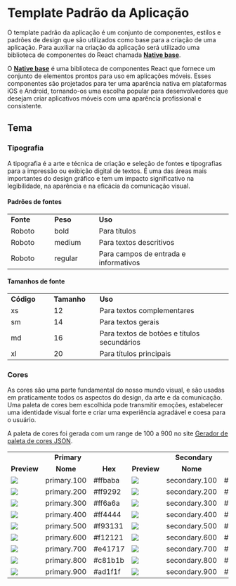# Template Padrão da Aplicação

O template padrão da aplicação é um conjunto de componentes, estilos e padrões de design que são utilizados como base para a criação de uma aplicação. Para auxiliar na criação da aplicação será utilizado uma biblioteca de componentes do React chamada [**Native base**](https://nativebase.io/).

O [**Native base**](https://nativebase.io/) é uma biblioteca de componentes React que fornece um conjunto de elementos prontos para uso em aplicações móveis. Esses componentes são projetados para ter uma aparência nativa em plataformas iOS e Android, tornando-os uma escolha popular para desenvolvedores que desejam criar aplicativos móveis com uma aparência profissional e consistente.

## Tema

### Tipografia

A tipografia é a arte e técnica de criação e seleção de fontes e tipografias para a impressão ou exibição digital de textos. É uma das áreas mais importantes do design gráfico e tem um impacto significativo na legibilidade, na aparência e na eficácia da comunicação visual.

#### Padrões de fontes

<table>
  <tr>
    <td width='100'><strong>Fonte</strong></td>
    <td width='100'><strong>Peso</strong></td>
    <td width='400'><strong>Uso</strong></td>
  </tr>
    <tr>
    <td>Roboto</td>
    <td>bold</td>
    <td>Para títulos</td>
  </tr>
  <tr>
    <td>Roboto</td>
    <td>medium</td>
    <td>Para textos descritivos</td>
  </tr>
  <tr>
    <td>Roboto</td>
    <td>regular</td>
    <td>Para campos de entrada e informativos</td>
  </tr>
</table>

#### Tamanhos de fonte

<table>
  <tr>
    <td width='100'><strong>Código</strong></td>
    <td width='100'><strong>Tamanho</strong></td>
    <td width='400'><strong>Uso</strong></td>
  </tr>
    <tr>
    <td>xs</td>
    <td>12</td>
    <td>Para textos complementares</td>
  </td>
  <tr>
    <td>sm</td>
    <td>14</td>
    <td>Para textos gerais</td>
  </td>
  <tr>
    <td>md</td>
    <td>16</td>
    <td>Para textos de botões e títulos secundários</td>
  </td>
  <tr>
    <td>xl</td>
    <td>20</td>
    <td>Para títulos principais</td>
  </td>
</table>

### Cores

As cores são uma parte fundamental do nosso mundo visual, e são usadas em praticamente todos os aspectos do design, da arte e da comunicação. Uma paleta de cores bem escolhida pode transmitir emoções, estabelecer uma identidade visual forte e criar uma experiência agradável e coesa para o usuário.

A paleta de cores foi gerada com um range de 100 a 900 no site [Gerador de paleta de cores JSON](https://json-color-palette-generator.vercel.app/).

<table>
  <tr>
    <td colspan='3' align='center'><strong>Primary</strong></td>
    <td colspan='3' align='center'><strong>Secondary</strong></td>
    <td colspan='3' align='center'><strong>Light</strong></td>
  </tr>
  <tr>
    <td align='center'><strong>Preview</strong></td>
    <td align='center'><strong>Nome</strong></td>
    <td align='center'><strong>Hex</strong></td>
    <td align='center'><strong>Preview</strong></td>
    <td align='center'><strong>Nome</strong></td>
    <td align='center'><strong>Hex</strong></td>
    <td align='center'><strong>Preview</strong></td>
    <td align='center'><strong>Nome</strong></td>
    <td align='center'><strong>Hex</strong></td>
  </tr>
  <tr>
    <td><img src='https://github.com/RaulShinaede/pmv-ads-2023-1-e3-proj-mov-t1-shape-up/assets/82043220/af551f93-5e37-4b79-a750-46059dfa2230'/></td>
    <td>primary.100</td>
    <td>#ffbaba</td>
    <td><img src='https://github.com/RaulShinaede/pmv-ads-2023-1-e3-proj-mov-t1-shape-up/assets/82043220/a763a3cd-2dc2-4537-baa9-1c085137e3f7'/></td>
    <td>secondary.100</td>
    <td>#474141</td>
    <td><img src='https://github.com/RaulShinaede/pmv-ads-2023-1-e3-proj-mov-t1-shape-up/assets/82043220/f2e6dd8d-bd68-4055-86d0-495c646239ec'/></td>
    <td>light.100</td>
    <td>#ffbaba</td>
  </tr>
  <tr>
    <td><img src='https://github.com/RaulShinaede/pmv-ads-2023-1-e3-proj-mov-t1-shape-up/assets/82043220/8bbe8c2e-7713-4eb9-8a06-9bc8ea64ac3b'/></td>
    <td>primary.200</td>
    <td>#ff9292</td>
    <td><img src='https://github.com/RaulShinaede/pmv-ads-2023-1-e3-proj-mov-t1-shape-up/assets/82043220/e615c30e-6094-4cfa-adbb-5daf3d3b1574'/></td>
    <td>secondary.200</td>
    <td>#3e3b3b</td>
    <td><img src='https://github.com/RaulShinaede/pmv-ads-2023-1-e3-proj-mov-t1-shape-up/assets/82043220/aae76c33-6d9e-41a5-8478-78a39c4b12af'/></td>
    <td>light.200</td>
    <td>#e7e5e4</td>
  </tr>
    <tr>
    <td><img src='https://github.com/RaulShinaede/pmv-ads-2023-1-e3-proj-mov-t1-shape-up/assets/82043220/4fa675c9-aba4-43c5-ba6b-eac37c7b223b'/></td>
    <td>primary.300</td>
    <td>#ff6a6a</td>
    <td><img src='https://github.com/RaulShinaede/pmv-ads-2023-1-e3-proj-mov-t1-shape-up/assets/82043220/ad611c55-b280-49ab-890d-39b0a4105891'/></td>
    <td>secondary.300</td>
    <td>#353535</td>
    <td><img src='https://github.com/RaulShinaede/pmv-ads-2023-1-e3-proj-mov-t1-shape-up/assets/82043220/5590b642-2e66-4e93-a023-cc1b9099644f'/></td>
    <td>light.300</td>
    <td>#d6d3d1</td>
  </tr>
  <tr>
    <td><img src='https://github.com/RaulShinaede/pmv-ads-2023-1-e3-proj-mov-t1-shape-up/assets/82043220/8bd8db97-06c5-4d3b-a9b5-410b148462f0'/></td>
    <td>primary.400</td>
    <td>#ff4444</td>
    <td><img src='https://github.com/RaulShinaede/pmv-ads-2023-1-e3-proj-mov-t1-shape-up/assets/82043220/dd816bd4-e671-400d-9d01-1d7e6e933753'/></td>
    <td>secondary.400</td>
    <td>#2e2e2e</td>
    <td><img src='https://github.com/RaulShinaede/pmv-ads-2023-1-e3-proj-mov-t1-shape-up/assets/82043220/9c839c52-26ef-42d5-acb7-945d6ca95274'/></td>
    <td>light.400</td>
    <td>#a8a29e</td>
  </tr>
  <tr>
    <td><img src='https://github.com/RaulShinaede/pmv-ads-2023-1-e3-proj-mov-t1-shape-up/assets/82043220/ca4b6333-0f0a-494c-b66f-f8577a9be5f6'/></td>
    <td>primary.500</td>
    <td>#f93131</td>
    <td><img src='https://github.com/RaulShinaede/pmv-ads-2023-1-e3-proj-mov-t1-shape-up/assets/82043220/cc03fb5b-c67e-47d7-9422-451e60991374'/></td>
    <td>secondary.500</td>
    <td>#292a2a</td>
    <td><img src='https://github.com/RaulShinaede/pmv-ads-2023-1-e3-proj-mov-t1-shape-up/assets/82043220/16654d7f-c972-4995-a41a-33c0678e16b1'/></td>
    <td>light.500</td>
    <td>#78716c</td>
  </tr>
    <tr>
    <td><img src='https://github.com/RaulShinaede/pmv-ads-2023-1-e3-proj-mov-t1-shape-up/assets/82043220/1c64ec35-ab8f-4d9a-b71c-e6d588af7c28'/></td>
    <td>primary.600</td>
    <td>#f12121</td>
    <td><img src='https://github.com/RaulShinaede/pmv-ads-2023-1-e3-proj-mov-t1-shape-up/assets/82043220/878350a2-c6e3-49fa-b148-6efec5342efd'/></td>
    <td>secondary.600</td>
    <td>#202020</td>
    <td><img src='https://github.com/RaulShinaede/pmv-ads-2023-1-e3-proj-mov-t1-shape-up/assets/82043220/a66ad2c2-fffa-497a-87d7-37baef669b1f'/></td>
    <td>light.600</td>
    <td>#57534e</td>
  </tr>
    <tr>
    <td><img src='https://github.com/RaulShinaede/pmv-ads-2023-1-e3-proj-mov-t1-shape-up/assets/82043220/eab12842-d42b-4fee-b10a-50643f572bd4'/></td>
    <td>primary.700</td>
    <td>#e41717</td>
    <td><img src='https://github.com/RaulShinaede/pmv-ads-2023-1-e3-proj-mov-t1-shape-up/assets/82043220/80e969a1-89b2-42d9-a2a4-266063c78ef4'/></td>
    <td>secondary.700</td>
    <td>#1f2323</td>
    <td><img src='https://github.com/RaulShinaede/pmv-ads-2023-1-e3-proj-mov-t1-shape-up/assets/82043220/23623172-23f7-4862-8550-6298e2c32dff'/></td>
    <td>light.700</td>
    <td>#44403c</td>
  </tr>
  <tr>
    <td><img src='https://github.com/RaulShinaede/pmv-ads-2023-1-e3-proj-mov-t1-shape-up/assets/82043220/7566f458-b645-484f-8a6e-9fbecf20c955'/></td>
    <td>primary.800</td>
    <td>#c81b1b</td>
    <td><img src='https://github.com/RaulShinaede/pmv-ads-2023-1-e3-proj-mov-t1-shape-up/assets/82043220/0d62a4e3-284c-464a-b82e-e3e41417553d'/></td>
    <td>secondary.800</td>
    <td>#1a1f1f</td>
    <td><img src='https://github.com/RaulShinaede/pmv-ads-2023-1-e3-proj-mov-t1-shape-up/assets/82043220/90171e3d-9837-41e6-8453-d56826afd9ff'/></td>
    <td>light.800</td>
    <td>#292524</td>
  </tr>
  <tr>
    <td><img src='https://github.com/RaulShinaede/pmv-ads-2023-1-e3-proj-mov-t1-shape-up/assets/82043220/a193f029-5107-4844-bab2-a2e75a93da16'/></td>
    <td>primary.900</td>
    <td>#ad1f1f</td>
    <td><img src='https://github.com/RaulShinaede/pmv-ads-2023-1-e3-proj-mov-t1-shape-up/assets/82043220/0267c82e-ddf1-453f-94a3-410748b3a586'/></td>
    <td>secondary.900</td>
    <td>#151515</td>
    <td><img src='https://github.com/RaulShinaede/pmv-ads-2023-1-e3-proj-mov-t1-shape-up/assets/82043220/247b57c0-23a3-4bb3-a0a4-7fe21589b908'/></td>
    <td>light.900</td>
    <td>#1c1917</td>
  </tr>
</table>




